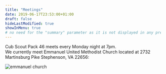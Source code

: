 ```yaml
---
title: "Meetings"
date: 2019-06-17T23:53:00+01:00
draft: false
hideLastModified: true
showInMenu: true
# no need for the "summary" parameter as it is not displayed in any previews
---
```


Cub Scout Pack 46 meets every Monday night at 7pm.  
We currently meet Emmanuel United Methodist Church located at 2732 Martinsburg Pike Stephenson, VA 22656:

![emmanuel church](/images/emmanuel-church-location.png)
